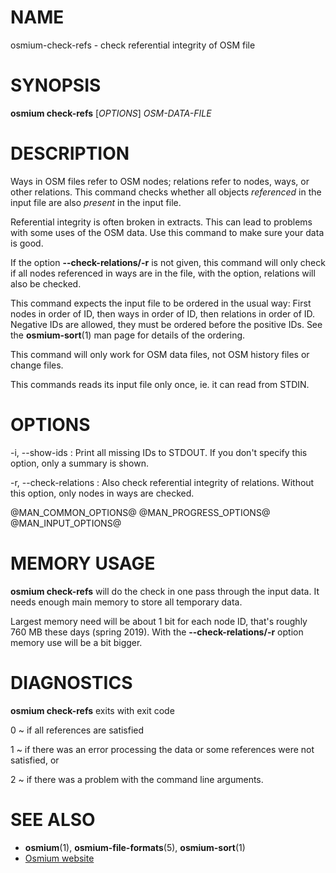 
# NAME

osmium-check-refs - check referential integrity of OSM file


# SYNOPSIS

**osmium check-refs** \[*OPTIONS*\] *OSM-DATA-FILE*


# DESCRIPTION

Ways in OSM files refer to OSM nodes; relations refer to nodes, ways, or other
relations. This command checks whether all objects *referenced* in the input
file are also *present* in the input file.

Referential integrity is often broken in extracts. This can lead to problems
with some uses of the OSM data. Use this command to make sure your data is
good.

If the option **\--check-relations/-r** is not given, this command will only
check if all nodes referenced in ways are in the file, with the option,
relations will also be checked.

This command expects the input file to be ordered in the usual way: First
nodes in order of ID, then ways in order of ID, then relations in order of ID.
Negative IDs are allowed, they must be ordered before the positive IDs. See
the **osmium-sort**(1) man page for details of the ordering.

This command will only work for OSM data files, not OSM history files or
change files.

This commands reads its input file only once, ie. it can read from STDIN.

# OPTIONS

-i, \--show-ids
:   Print all missing IDs to STDOUT. If you don't specify this option, only a
    summary is shown.

-r, \--check-relations
:   Also check referential integrity of relations. Without this option, only
    nodes in ways are checked.

@MAN_COMMON_OPTIONS@
@MAN_PROGRESS_OPTIONS@
@MAN_INPUT_OPTIONS@

# MEMORY USAGE

**osmium check-refs** will do the check in one pass through the input data. It
needs enough main memory to store all temporary data.

Largest memory need will be about 1 bit for each node ID, that's roughly 760 MB
these days (spring 2019). With the **\--check-relations/-r** option memory
use will be a bit bigger.


# DIAGNOSTICS

**osmium check-refs** exits with exit code

0
  ~ if all references are satisfied

1
  ~ if there was an error processing the data or some references were not
    satisfied, or

2
  ~ if there was a problem with the command line arguments.


# SEE ALSO

* **osmium**(1), **osmium-file-formats**(5), **osmium-sort**(1)
* [Osmium website](https://osmcode.org/osmium-tool/)


